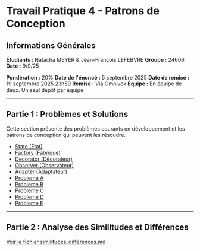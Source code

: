 # Travail Pratique 4 - Patrons de Conception

## Informations Générales

**Étudiants :** Natacha MEYER & Jean-François LEFEBVRE
**Groupe :** 24606
**Date :** 9/9/25

**Pondération :** 20%
**Date de l'énoncé :** 5 septembre 2025
**Date de remise :** 19 septembre 2025 23h59
**Remise :** Via Omnivox
**Équipe :** En équipe de deux. Un seul dépôt par équipe

---

## Partie 1 : Problèmes et Solutions

Cette section présente des problèmes courants en développement et les patrons de conception qui peuvent les résoudre.

- [State (État)](state.md)
- [Factory (Fabrique)](factory.md)
- [Decorator (Décorateur)](decorator.md)
- [Observer (Observateur)](observer.md)
- [Adapter (Adaptateur)](adapter.md)
- [Probleme A](problemeA.md)
- [Probleme B](problemeB.md)
- [Probleme C](problemeC.md)
- [Probleme D](problemeD.md)
- [Probleme E](problemeE.md)

---

## Partie 2 : Analyse des Similitudes et Différences

[Voir le fichier similitudes_differences.md](similitudes_differences.md)